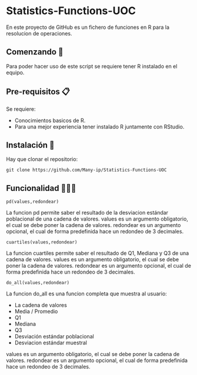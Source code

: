 # Statistics-Functions-UOC
En este proyecto de GitHub es un fichero de funciones en R para la resolucion de operaciones.

## Comenzando 🚀
Para poder hacer uso de este script se requiere tener R instalado en el equipo.

## Pre-requisitos 📋
Se requiere:
* Conocimientos basicos de R.
* Para una mejor experiencia tener instalado R juntamente con RStudio.

## Instalación 🔧

Hay que clonar el repositorio:

```
git clone https://github.com/Many-ip/Statistics-Functions-UOC
```
## Funcionalidad 👨🏽‍💻
```
pd(values,redondear)
```
La funcion pd permite saber el resultado de la desviacion estándar poblacional de una cadena de valores.
values es un argumento obligatorio, el cual se debe poner la cadena de valores.
redondear es un argumento opcional, el cual de forma predefinida hace un redondeo de 3 decimales.

```
cuartiles(values,redondear)
```
La funcion cuartiles permite saber el resultado de Q1, Mediana y Q3 de una cadena de valores.
values es un argumento obligatorio, el cual se debe poner la cadena de valores.
redondear es un argumento opcional, el cual de forma predefinida hace un redondeo de 3 decimales.

```
do_all(values,redondear)
```
La funcion do_all es una funcion completa que muestra al usuario:
* La cadena de valores
* Media / Promedio
* Q1
* Mediana
* Q3
* Desviación estándar poblacional
* Desviacion estándar muestral

values es un argumento obligatorio, el cual se debe poner la cadena de valores.
redondear es un argumento opcional, el cual de forma predefinida hace un redondeo de 3 decimales.

